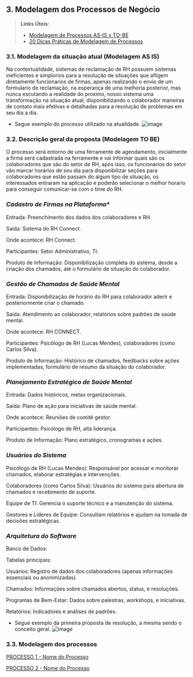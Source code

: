 ## 3. Modelagem dos Processos de Negócio


> **Links Úteis**:
> - [Modelagem de Processos AS-IS x TO-BE](https://dheka.com.br/modelagem-as-is-to-be/)
> - [20 Dicas Práticas de Modelagem de Processos](https://dheka.com.br/20-dicas-praticas-de-modelagem-de-processos/)

### 3.1. Modelagem da situação atual (Modelagem AS IS)

Na contextualidade, sistemas de reclamação de RH possuem sistemas ineficientes e simplorios para a resolução de situações que afligem diretamente funcionarios de firmas, apenas realizando o envio de um formulario de reclamação, na esperança de uma melhoria posterior, mas nunca escutando a realidade do proximo, nosso sistema uma transformação na situação atual, disponibilizando o colaborador maneiras de contato mais efetivas e detalhadas para a resolução de problemas em seu dia a dia.

- Segue exemplo do processo utilizado na atualidade.
![image](https://github.com/user-attachments/assets/571d5a46-930e-4309-80d4-38eec54809a6)

### 3.2. Descrição geral da proposta (Modelagem TO BE)

O processo será entorno de uma ferramente de agendamento, inicialmente a firma será cadastrada na ferramente e vai informar quais são os colaboradores que são do setor de RH, após isso, os funcionarios do setor vão marcar horários de seu dia para disponibilizar seções para colaboradores que estão passam do algum tipo de situação, os interessados entraram na aplicação e poderão selecionar o melhor horario para conseguir comunicar-se com o time do RH.

### *Cadastro de Firmas na Plataforma**

Entrada: Preenchimento dos dados dos colaboradores e RH.

Saída: Sistema do RH Connect.

Onde acontece: RH Connect.

Participantes: Setor Administrativo, TI.

Produto de Informação: Disponibilização completa do sistema, desde a criação dos chamados, até o formulário de situação do colaborador.

### *Gestão de Chamados de Saúde Mental*

Entrada: Disponibilização de horário do RH para colaborador aderir e posteriormente criar o chamado.

Saída: Atendimento ao colaborador, relatórios sobre padrões de saúde mental.

Onde acontece: RH CONNECT.

Participantes: Psicólogo de RH (Lucas Mendes), colaboradores (como Carlos Silva).

Produto de Informação: Histórico de chamados, feedbacks sobre ações implementadas, formulário de resumo da situação do colaborador.

### *Planejamento Estratégico de Saúde Mental*

Entrada: Dados históricos, metas organizacionais.

Saída: Plano de ação para iniciativas de saúde mental.

Onde acontece: Reuniões de comitê gestor.

Participantes: Psicólogo de RH, alta liderança.

Produto de Informação: Plano estratégico, cronogramas e ações.

### *Usuários do Sistema*
Psicólogo de RH (Lucas Mendes): Responsável por acessar e monitorar chamados, elaborar estratégias e intervenções.

Colaboradores (como Carlos Silva): Usuários do sistema para abertura de chamados e recebimento de suporte.

Equipe de TI: Gerencia o suporte técnico e a manutenção do sistema.

Gestores e Líderes de Equipe: Consultam relatórios e ajudam na tomada de decisões estratégicas.

### *Arquitetura do Software*
Banco de Dados:

Tabelas principais:

Usuários: Registro de dados dos colaboradores (apenas informações essenciais ou anonimizadas).

Chamados: Informações sobre chamados abertos, status, e resoluções.

Programas de Bem-Estar: Dados sobre palestras, workshops, e iniciativas.

Relatórios: Indicadores e análises de padrões.

- Segue exemplo da primeira proposta de resolução, a mesma sendo o conceito geral.
![image](https://github.com/user-attachments/assets/0cea4a50-77dd-4efd-9653-ba1b5400903b)

### 3.3. Modelagem dos processos

[PROCESSO 1 - Nome do Processo](./processos/processo-1-nome-do-processo.md "Detalhamento do Processo 1.")

[PROCESSO 2 - Nome do Processo](./processos/processo-2-nome-do-processo.md "Detalhamento do Processo 2.")
